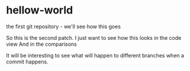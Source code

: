 # hellow-world
the first git repository - we'll see how this goes

So this is the second patch. 
I just want to see how this looks in the code view
And in the comparisons

It will be interesting to see what will happen to different branches when a commit happens.
